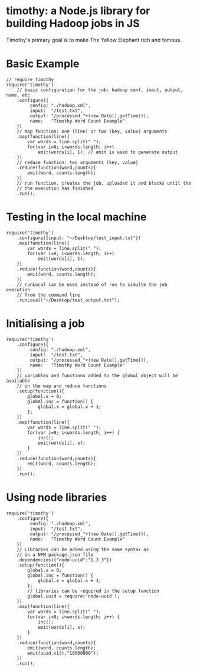 timothy: a Node.js library for building Hadoop jobs in JS
=========================================================

Timothy's primary goal is to make The Yellow Elephant rich and famous.


# Basic Example

    // require timothy
    require('timothy')
        // basic configuration for the job: hadoop conf, input, output, name, etc
        .configure({	
             config: "./hadoop.xml",
             input:  "/test.txt",
             output: "/processed_"+(new Date().getTime()),
             name:   "Timothy Word Count Example"
        })
        // map function: one (line) or two (key, value) arguments
        .map(function(line){
            var words = line.split(" ");
            for(var i=0; i<words.length; i++)
                emit(words[i], 1); // emit is used to generate output
        })
        // reduce function: two arguments (key, value)
        .reduce(function(word,counts){
            emit(word, counts.length);
        })
        // run function, creates the job, uploaded it and blocks until the
        // the execution has finished
        .run();

# Testing in the local machine

    require('timothy')
        .configure({input: "~/Desktop/test_input.txt"})
        .map(function(line){
            var words = line.split(" ");
            for(var i=0; i<words.length; i++)
                emit(words[i], 1);
        })
        .reduce(function(word,counts){
            emit(word, counts.length);
        })
        // runLocal can be used instead of run to simulte the job execution 
        // from the command line
        .runLocal("~/Desktop/test_output.txt");

# Initialising a job

    require('timothy')
        .configure({	
             config: "./hadoop.xml",
             input:  "/test.txt",
             output: "/processed_"+(new Date().getTime()),
             name:   "Timothy Word Count Example"
        })
        // variables and functions added to the global object will be available
        // in the map and reduce functions
        .setup(function(){
            global.x = 0;
            global.inc = function() {
                global.x = global.x + 1;
            };
        })
        .map(function(line){
            var words = line.split(" ");
            for(var i=0; i<words.length; i++) {
                inc();
                emit(words[i], x);
            }
        })
        .reduce(function(word,counts){
            emit(word, counts.length);
        })
        .run();


# Using node libraries

    require('timothy')
        .configure({	
             config: "./hadoop.xml",
             input:  "/test.txt",
             output: "/processed_"+(new Date().getTime()),
             name:   "Timothy Word Count Example"
        })
        // Libraries can be added using the same syntax as
        // in a NPM package.json file
        .dependencies({"node-uuid":"1.3.3"})
        .setup(function(){
            global.x = 0;
            global.inc = function() {
                global.x = global.x + 1;
            };
            // libraries can be required in the setup function
            global.uuid = require('node-uuid');
        })
        .map(function(line){
            var words = line.split(" ");
            for(var i=0; i<words.length; i++) {
                inc();
                emit(words[i], x);
            }
        })
        .reduce(function(word,counts){
            emit(word, counts.length);
            emit(uuid.v1(),"10000000");
        })
        .run();
